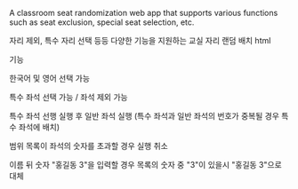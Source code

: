 A classroom seat randomization web app that supports various functions such as seat exclusion, special seat selection, etc.

자리 제외, 특수 자리 선택 등등 다양한 기능을 지원하는 교실 자리 랜덤 배치 html

기능

  한국어 및 영어 선택 가능
  
  특수 좌석 선택 가능 / 좌석 제외 가능
  
  특수 좌석 선행 실행 후 일반 좌석 실행 (특수 좌석과 일반 좌석의 번호가 중복될 경우 특수 좌석에 배치)
  
  범위 목록이 좌석의 숫자를 초과할 경우 실행 취소
  
  이름 뒤 숫자 "홍길동 3"을 입력할 경우 목록의 숫자 중 "3"이 있을시 "홍길동 3"으로 대체
